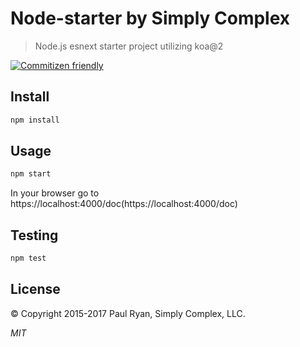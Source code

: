 # Node-starter by Simply Complex

> Node.js esnext starter project utilizing koa@2

[![Commitizen friendly](https://img.shields.io/badge/commitizen-friendly-brightgreen.svg)](http://commitizen.github.io/cz-cli/)

## Install

```bash
npm install
```

## Usage

```bash
npm start
```

In your browser go to https://localhost:4000/doc(https://localhost:4000/doc)

## Testing

```bash
npm test
```

## License

© Copyright 2015-2017 Paul Ryan, Simply Complex, LLC.

*MIT*
